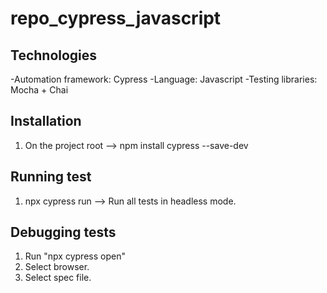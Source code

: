 # repo_cypress_javascript

## Technologies
-Automation framework: Cypress
-Language: Javascript
-Testing libraries: Mocha + Chai

## Installation
1. On the project root --> npm install cypress --save-dev

## Running test
1. npx cypress run --> Run all tests in headless mode.

## Debugging tests
1. Run "npx cypress open"
2. Select browser.
3. Select spec file.
